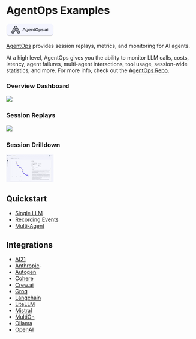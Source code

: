 # AgentOps Examples

<img src="https://github.com/AgentOps-AI/agentops/blob/main/docs/images/external/logo/banner-badge.png?raw=true" width="25%"/>

[AgentOps](https://agentops.ai/?=autogen) provides session replays, metrics, and monitoring for AI agents.

At a high level, AgentOps gives you the ability to monitor LLM calls, costs, latency, agent failures, multi-agent interactions, tool usage, session-wide statistics, and more. For more info, check out the [AgentOps Repo](https://github.com/AgentOps-AI/agentops).

### Overview Dashboard
<img src="https://raw.githubusercontent.com/AgentOps-AI/agentops/main/docs/images/external/app_screenshots/overview.gif"  width="25%"/>

### Session Replays
<img src="https://raw.githubusercontent.com/AgentOps-AI/agentops/main/docs/images/external/app_screenshots/drilldown.gif"  width="25%"/>

### Session Drilldown
<img src="https://github.com/AgentOps-AI/agentops/blob/main/docs/images/external/app_screenshots/session-replay.png?raw=true"  width="25%"/>

## Quickstart
- [Single LLM](./openai-gpt.ipynb)
- [Recording Events](./recording-events.ipynb)
- [Multi-Agent](./multi_agent_example.ipynb)

## Integrations
- [AI21](./ai21_examples/ai21_examples.ipynb)
- [Anthropic](./anthropic_examples/)- 
- [Autogen](./autogen_examples/)
- [Cohere](./cohere_examples/cohere_example.ipynb)
- [Crew.ai](./crew_examples/)
- [Groq](./multi_agent_groq_example.ipynb)
- [Langchain](./langchain_examples/langchain_examples.ipynb)
- [LiteLLM](./litlelm_examples/litlelm_example.ipynb)
- [Mistral](./mistral_examples/mistral_example.ipynb)
- [MultiOn](./multion_examples/)
- [Ollama](./ollama_examples/ollama_examples.ipynb)
- [OpenAI](./openai_examples/)
